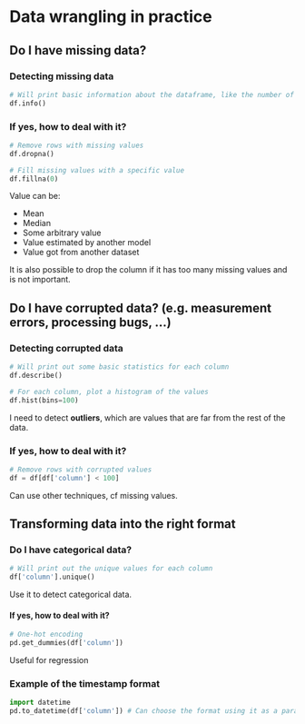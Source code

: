 # Data wrangling in practice
## Do I have **missing data**?
### Detecting missing data
```python
# Will print basic information about the dataframe, like the number of non-null values or the type of each column
df.info()
```
### If yes, how to deal with it?
```python
# Remove rows with missing values
df.dropna()
```
```python
# Fill missing values with a specific value
df.fillna(0)
```
Value can be:
- Mean
- Median
- Some arbitrary value
- Value estimated by another model
- Value got from another dataset

It is also possible to drop the column if it has too many missing values and is not important.

## Do I have **corrupted data**? (e.g. measurement errors, processing bugs, ...)
### Detecting corrupted data
```python
# Will print out some basic statistics for each column
df.describe()
```

```python
# For each column, plot a histogram of the values
df.hist(bins=100)
```
I need to detect **outliers**, which are values that are far from the rest of the data.

### If yes, how to deal with it?
```python
# Remove rows with corrupted values
df = df[df['column'] < 100]
```
Can use other techniques, cf missing values.

## Transforming data into the right format
### Do I have **categorical data**?
```python
# Will print out the unique values for each column
df['column'].unique()
```
Use it to detect categorical data.

#### If yes, how to deal with it?
```python
# One-hot encoding
pd.get_dummies(df['column'])
```
Useful for regression

### Example of the timestamp format
```python
import datetime
pd.to_datetime(df['column']) # Can choose the format using it as a parameter
```
